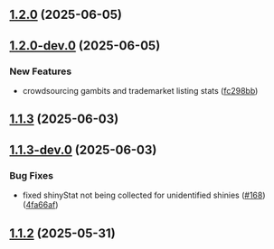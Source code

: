 ## [1.2.0](https://github.com/Wynnventory/WynnVentory_Mod/compare/v1.2.0-dev.0...v1.2.0) (2025-06-05)

## [1.2.0-dev.0](https://github.com/Wynnventory/WynnVentory_Mod/compare/v1.1.3...v1.2.0-dev.0) (2025-06-05)


### New Features

* crowdsourcing gambits and trademarket listing stats ([fc298bb](https://github.com/Wynnventory/WynnVentory_Mod/commit/fc298bbcc4316593a02eb5deb960d9b1fae25003))

## [1.1.3](https://github.com/Wynnventory/WynnVentory_Mod/compare/v1.1.3-dev.0...v1.1.3) (2025-06-03)

## [1.1.3-dev.0](https://github.com/Wynnventory/WynnVentory_Mod/compare/v1.1.2...v1.1.3-dev.0) (2025-06-03)


### Bug Fixes

* fixed shinyStat not being collected for unidentified shinies ([#168](https://github.com/Wynnventory/WynnVentory_Mod/issues/168)) ([4fa66af](https://github.com/Wynnventory/WynnVentory_Mod/commit/4fa66af7c081792cfdd2064d72a00d0d659e3a9e))

## [1.1.2](https://github.com/Wynnventory/WynnVentory_Mod/compare/v1.1.2-dev.0...v1.1.2) (2025-05-31)

